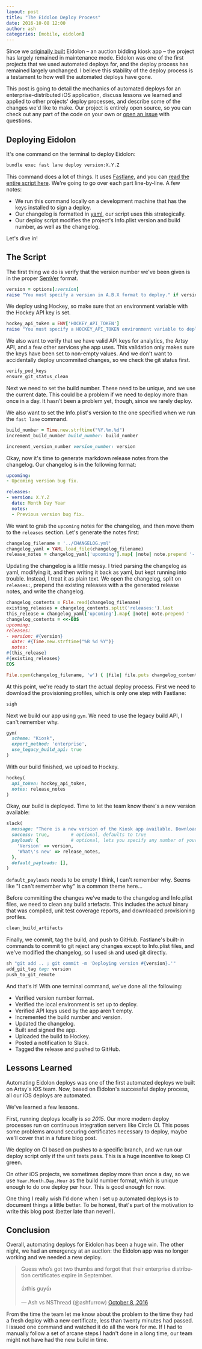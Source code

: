 ```yaml
---
layout: post
title: "The Eidolon Deploy Process"
date: 2016-10-08 12:00
author: ash
categories: [mobile, eidolon]
---
```


Since we [originally built](http://artsy.github.io/blog/2014/11/13/eidolon-retrospective/) Eidolon – an auction bidding kiosk app – the project has largely remained in maintenance mode. Eidolon was one of the first projects that we used automated deploys for, and the deploy process has remained largely unchanged. I believe this stability of the deploy process is a testament to how well the automated deploys have gone. 

This post is going to detail the mechanics of automated deploys for an enterprise-distributed iOS application, discuss lessons we learned and applied to other projects' deploy processes, and describe some of the changes we'd like to make. Our project is entirely open source, so you can check out any part of the code on your own or [open an issue](https://github.com/artsy/eidolon/issues/new) with questions.

<!-- more -->

## Deploying Eidolon

It's one command on the terminal to deploy Eidolon:

```sh
bundle exec fast lane deploy version:X.Y.Z
```

This command does a lot of things. It uses [Fastlane](https://fastlane.tools), and you can [read the entire script here](https://github.com/artsy/eidolon/blob/a0aad31bccfe2b4abf648fc64892cc165be400b4/fastlane/Fastfile#L40-L131). We're going to go over each part line-by-line. A few notes:

- We run this command locally on a development machine that has the keys installed to sign a deploy.
- Our changelog is formatted in [yaml](https://en.wikipedia.org/wiki/YAML), our script uses this strategically.
- Our deploy script modifies the project's Info.plist version and build number, as well as the changelog.

Let's dive in!

## The Script

The first thing we do is verify that the version number we've been given is in the proper [SemVer](http://semver.org) format.

```rb
version = options[:version]
raise "You must specify a version in A.B.X format to deploy." if version.nil? || version.scan(/\d+\.\d+\.\d+/).length == 0
```

We deploy using Hockey, so make sure that an environment variable with the Hockey API key is set.

```rb
hockey_api_token = ENV['HOCKEY_API_TOKEN']
raise "You must specify a HOCKEY_API_TOKEN environment variable to deploy." if hockey_api_token.nil?
```

We also want to verify that we have valid API keys for analytics, the Artsy API, and a few other services yhe app uses. This validation only makes sure the keys have been set to non-empty values. And we don't want to accidentally deploy uncommited changes, so we check the git status first.

```rb
verify_pod_keys
ensure_git_status_clean
```

Next we need to set the build number. These need to be unique, and we use the current date. This could be a problem if we need to deploy more than once in a day. It hasn't been a problem yet, though, since we rarely deploy. 

We also want to set the Info.plist's version to the one specified when we run the `fast lane` command.

```rb
build_number = Time.new.strftime("%Y.%m.%d")
increment_build_number build_number: build_number

increment_version_number version_number: version
```

Okay, now it's time to generate markdown release notes from the changelog. Our changelog is in the following format:

```yaml
upcoming:
- Upcoming version bug fix.

releases:
- version: X.Y.Z
  date: Month Day Year
  notes:
  - Previous version bug fix.
```

We want to grab the `upcoming` notes for the changelog, and then move them to the `releases` section. Let's generate the notes first:

```rb
changelog_filename = '../CHANGELOG.yml'
changelog_yaml = YAML.load_file(changelog_filename)
release_notes = changelog_yaml['upcoming'].map{ |note| note.prepend '- ' }.join("\n")
```

Updating the changelog is a little messy. I tried parsing the changelog as yaml, modifying it, and then writing it back as yaml, but kept running into trouble. Instead, I treat it as plain text. We open the changelog, split on `releases:`, prepend the existing releases with a the generated release notes, and write the changelog.

```rb
changelog_contents = File.read(changelog_filename)
existing_releases = changelog_contents.split('releases:').last
this_release = changelog_yaml['upcoming'].map{ |note| note.prepend '  ' }.join("\n")
changelog_contents = <<-EOS
upcoming:
releases:
- version: #{version}
  date: #{Time.new.strftime("%B %d %Y")}
  notes:
#{this_release}
#{existing_releases}
EOS

File.open(changelog_filename, 'w') { |file| file.puts changelog_contents }
```

At this point, we're ready to start the actual deploy process. First we need to download the provisioning profiles, which is only one step with Fastlane:

```rb
sigh
```

Next we build our app using `gym`. We need to use the legacy build API, I can't remember why.

```rb
gym(
  scheme: "Kiosk",
  export_method: 'enterprise',
  use_legacy_build_api: true
)
```

With our build finished, we upload to Hockey.

```rb
hockey(
  api_token: hockey_api_token,
  notes: release_notes
)
```

Okay, our build is deployed. Time to let the team know there's a new version available:

```rb
slack(
  message: "There is a new version of the Kiosk app available. Download it at http://artsy.net/kioskbeta",
  success: true,        # optional, defaults to true
  payload: {            # optional, lets you specify any number of your own Slack attachments
    'Version' => version,
    'What\'s new' => release_notes,
  },
  default_payloads: [],
)
```

`default_payloads` needs to be empty I think, I can't remember why. Seems like "I can't remember why" is a common theme here...

Before committing the changes we've made to the changelog and Info.plist files, we need to clean any build artefacts. This includes the actual binary that was compiled, unit test coverage reports, and downloaded provisioning profiles.

```rb
clean_build_artifacts
```

Finally, we commit, tag the build, and push to GitHub. Fastlane's built-in commands to commit to git reject any changes except to Info.plist files, and we've modified the changelog, so I used `sh` and used git directly.

```rb
sh "git add .. ; git commit -m 'Deploying version #{version}.'"
add_git_tag tag: version
push_to_git_remote
```

And that's it! With one terminal command, we've done all the following:

- Verified version number format.
- Verified the local environment is set up to deploy.
- Verified API keys used by the app aren't empty.
- Incremented the build number and version.
- Updated the changelog.
- Built and signed the app.
- Uploaded the build to Hockey.
- Posted a notification to Slack.
- Tagged the release and pushed to GitHub.

## Lessons Learned

Automating Eidolon deploys was one of the first automated deploys we built on Artsy's iOS team. Now, based on Eidolon's successful deploy process, all our iOS deploys are automated.

We've learned a few lessons.

First, running deploys locally is _so 2015_. Our more modern deploy processes run on continuous integration servers like Circle CI. This poses some problems around securing certificates necessary to deploy, maybe we'll cover that in a future blog post.

We deploy on CI based on pushes to a specific branch, and we run our deploy script only if the unit tests pass. This is a huge incentive to keep CI green.

On other iOS projects, we sometimes deploy more than once a day, so we use `Year.Month.Day.Hour` as the build number format, which is unique enough to do one deploy per hour. This is good enough for now.

One thing I really wish I'd done when I set up automated deploys is to document things a little better. To be honest, that's part of the motivation to write this blog post (better late than never!).

## Conclusion

Overall, automating deploys for Eidolon has been a huge win. The other night, we had an emergency at an auction: the Eidolon app was no longer working and we needed a new deploy.

<blockquote class="twitter-tweet" data-lang="en"><p lang="en" dir="ltr">Guess who’s got two thumbs and forgot that their enterprise distribution certificates expire in September.<br><br>👍this guy👍</p>&mdash; Ash vs NSThread (@ashfurrow) <a href="https://twitter.com/ashfurrow/status/784548214527627266">October 8, 2016</a></blockquote> <script async src="//platform.twitter.com/widgets.js" charset="utf-8"></script>

From the time the team let me know about the problem to the time they had a fresh deploy with a new certificate, less than twenty minutes had passed. I issued one command and watched it do all the work for me. If I had to manually follow a set of arcane steps I hadn't done in a long time, our team might not have had the new build in time. 
